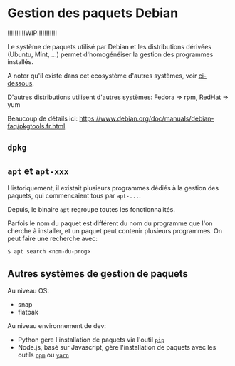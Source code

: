 # Gestion des paquets Debian

!!!!!!!!!!WIP!!!!!!!!!!!

Le système de paquets utilisé par Debian et les distributions dérivées (Ubuntu, Mint, ...) permet d'homogénéiser la gestion des programmes installés.

A noter qu'il existe dans cet ecosystème d'autres systèmes, voir [ci-dessous](#autres).

D'autres distributions utilisent d'autres systèmes: Fedora => rpm, RedHat => yum

Beaucoup de détails ici:
https://www.debian.org/doc/manuals/debian-faq/pkgtools.fr.html

## `dpkg`


## `apt` et `apt-xxx`

Historiquement, il existait plusieurs programmes dédiés à la gestion des paquets, qui commencaient tous par `apt-...`.

Depuis, le binaire `apt` regroupe toutes les fonctionnalités.


Parfois le nom du paquet est différent du nom du programme que l'on cherche à installer, et un paquet peut contenir plusieurs programmes.
On peut faire une recherche avec:
```
$ apt search <nom-du-prog>
```





## Autres systèmes de gestion de paquets
<a name="autres"></a>

Au niveau OS:
* snap
* flatpak

Au niveau environnement de dev:
* Python gère l'installation de paquets via l'outil
[`pip`](https://fr.wikipedia.org/wiki/Pip_(gestionnaire_de_paquets))
* Node.js, basé sur Javascript, gère l'installation de paquets avec les outils
[`npm`](https://fr.wikipedia.org/wiki/Npm)
ou
[`yarn`](https://fr.wikipedia.org/wiki/Yarn)


